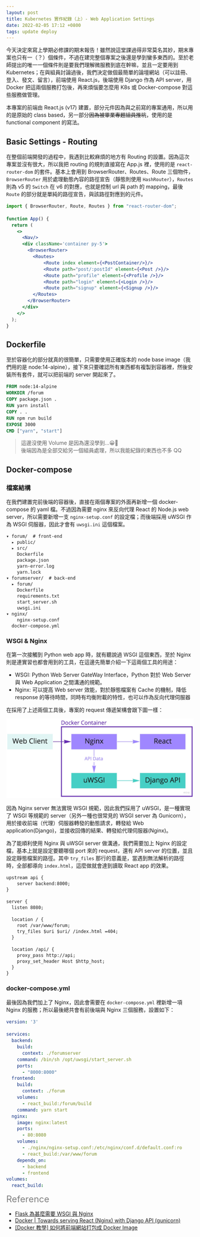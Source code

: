 ```yaml
---
layout: post
title: Kubernetes 實作紀錄（上）- Web Application Settings
date: 2022-02-05 17:12 +0800
tags: update deploy
---
```


今天決定來寫上學期必修課的期末報告！雖然說這堂課過得非常莫名其妙，期末專案也只有一（？）個條件，不過在建完整個專案之後還是學到蠻多東西的。至於老師提出的唯一一個條件則是要我們理解微服務到底在幹嘛，並且一定要用到 Kubernetes；在與組員討論過後，我們決定做個最簡單的論壇網站（可以註冊、登入、發文、留言），前端使用 React.js，後端使用 Django 作為 API server，用 Docker 把這兩個服務打包後，再來煩惱要怎麼用 K8s 或 Docker-compose 對這些服務做管理。

本專案的前端由 React.js (v17) 建置，部分元件因為與之前寫的專案通用，所以用的是原始的 class based，另一部分~~因為被畢業專題組員推坑~~，使用的是 functional component 的寫法。

## Basic Settings - Routing
在整個前端開發的過程中，我遇到比較麻煩的地方有 Routing 的設置。因為這次專案並沒有很大，所以我把 routing 的規則直接寫在 App.js 裡，使用的是 `react-router-dom` 的套件。基本上會用到 BrowserRouter、Routes、Route 三個物件，`BrowserRouter` 用於處理動態內容的路徑宣告（靜態則使用 `HashRouter`），`Routes` 則為 v5 的 `Switch` 在 v6 的對應，也就是控制 url 與 path 的 mapping，最後 `Route` 的部分就是單純的路徑宣告，與該路徑對應到的元件。

```jsx
import { BrowserRouter, Route, Routes } from "react-router-dom";

function App() {
  return (
    <>
      <Nav/>
      <div className='container py-5'>
        <BrowserRouter>
          <Routes>
              <Route index element={<PostContainer/>}/>
              <Route path="post/:postId" element={<Post />}/>
              <Route path="profile" element={<Profile />}/>
              <Route path="login" element={<Login />}/>
              <Route path="signup" element={<Signup />}/>
          </Routes>
        </BrowserRouter>
      </div>
    </>
  );
}
```

## Dockerfile
至於容器化的部分就真的很簡單，只需要使用正確版本的 node base image（我們用的是 node:14-alpine），接下來只要確認所有東西都有複製到容器裡，然後安裝所有套件，就可以把前端的 server 開起來了。
```Dockerfile
FROM node:14-alpine
WORKDIR /forum
COPY package.json .
RUN yarn install
COPY . .
RUN npm run build
EXPOSE 3000
CMD ["yarn", "start"]
```
> 這邊沒使用 Volume 是因為還沒學到...😀🔪<br>
> 後端因為是全部交給另一個組員處理，所以我能紀錄的東西也不多 QQ

## Docker-compose
### 檔案結構
在我們建置完前後端的容器後，直接在兩個專案的外面再新增一個 docker-compose 的 yaml 檔。不過因為需要 nginx 來反向代理 React 的 Node.js web server，所以需要新增一支 `nginx-setup.conf` 的設定檔；而後端採用 uWSGI 作為 WSGI 伺服器，因此才會有 `uwsgi.ini` 這個檔案。

```
▾ forum/  # front-end
  ▸ public/
  ▸ src/
    Dockerfile
    package.json
    yarn-error.log
    yarn.lock
▾ forumserver/  # back-end
  ▸ forum/
    Dockerfile
    requirements.txt
    start_server.sh
    uwsgi.ini
▾ nginx/
    nginx-setup.conf
  docker-compose.yml
```

### WSGI & Nginx
在第一次接觸到 Python web app 時，就有聽說過 WSGI 這個東西，至於 Nginx 則是連實習也都會用到的工具，在這邊先簡單介紹一下這兩個工具的用途：
* WSGI: Python Web Server GateWay Interface，Python 對於 Web Server 與 Web Application 之間溝通的規範。
* Nginx: 可以提高 Web server 效能，對於靜態檔案有 Cache 的機制，降低 response 的等待時間，同時有均衡附載的特性，也可以作為反向代理伺服器

在採用了上述兩個工具後，專案的 request 傳遞架構會跟下圖一樣：

![](/assets/img/docker-compose.jpg)

因為 Nginx server 無法實現 WSGI 規範，因此我們採用了 uWSGI，是一種實現了 WSGI 等規範的 server（另外一種也很常見的 WSGI server 為 Gunicorn），用於接收前端（代理）伺服器轉發的動態請求，轉發給 Web application(Django)，並接收回傳的結果、轉發給代理伺服器(Nginx)。

為了能順利使用 Nginx 與 uWSGI server 做溝通，我們需要加上 Nginx 的設定檔，基本上就是設定要聽哪個 port 來的 request，還有 API server 的位置，並且設定靜態檔案的路徑。其中 `try_files` 那行的意義是，當遇到無法解析的路徑時，全部都導向 `index.html`，這麼做就會達到讀取 React app 的效果。

```nginx
upstream api {
    server backend:8000;
}

server {
  listen 8080;

  location / {
    root /var/www/forum;
    try_files $uri $uri/ /index.html =404;
  }

  location /api/ {
    proxy_pass http://api;
    proxy_set_header Host $http_host;
  }
}
```

### docker-compose.yml
最後因為我們加上了 Nginx，因此會需要在 `docker-compose.yml` 裡新增一項 Nginx 的服務；所以最後總共會有前後端與 Nginx 三個服務，設置如下：

```yml
version: '3'

services:
  backend:
    build:
      context: ./forumserver
    command: /bin/sh /opt/uwsgi/start_server.sh
    ports:
      - "8000:8000"
  frontend:
    build:
      context: ./forum
    volumes:
      - react_build:/forum/build
    command: yarn start
  nginx:
    image: nginx:latest
    ports:
      - 80:8080
    volumes:
      - ./nginx/nginx-setup.conf:/etc/nginx/conf.d/default.conf:ro
      - react_build:/var/www/forum
    depends_on:
      - backend
      - frontend
volumes:
  react_build:

```




<font color="grey" style="font-size: 24px">Reference</font>
* [Flask 為甚麼需要 WSGI 與 Nginx](https://www.maxlist.xyz/2020/05/06/flask-wsgi-nginx/)
* [Docker \| Towards serving React (Nginx) with Django API (gunicorn)](https://www.youtube.com/watch?v=e63EBEFJkH0)
* [[Docker 教學] 如何將前端網站打包成 Docker Image](https://youtu.be/QdTmWAaB38A?t=376)

